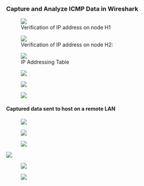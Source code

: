 <h3> Capture and Analyze ICMP Data in Wireshark</h3>

<figure>  
<img src="https://github.com/Nisha318/Nisha318.github.io/blob/main/images/node%20h1.png"> 
  <figcaption> Verification of IP address on node H1
</figcaption>
</figure>



<figure> 
<img src="https://github.com/Nisha318/Nisha318.github.io/blob/main/images/node%20h2.png">
  <figcaption>Verification of IP address on node H2:</figcaption>
</figure>



<figure> 
<img src="https://github.com/Nisha318/Nisha318.github.io/blob/main/images/ip%20address%20table%201.PNG">
  <figcaption>IP Addressing Table</figcaption>
</figure>

<figure> 
<img src="https://github.com/Nisha318/Nisha318.github.io/blob/main/images/h1%20ping.png">
  <figcaption> </figcaption>
</figure>

<figure> 
<img src="https://github.com/Nisha318/Nisha318.github.io/blob/main/images/wireshark%201.png">
  <figcaption></figcaption>
</figure>

<figure> 
<img src="https://github.com/Nisha318/Nisha318.github.io/blob/main/images/ethernet%20frame1.png">
  <figcaption> </figcaption>
</figure>


<h4>Captured data sent to host on a remote LAN </h4>

<figure> 
<img src="https://github.com/Nisha318/Nisha318.github.io/blob/main/images/node%20R1.png ">
  <figcaption>  </figcaption>
</figure>


<figure> 
<img src="https://github.com/Nisha318/Nisha318.github.io/blob/main/images/node%20h4.png ">
  <figcaption> </figcaption>
</figure>

<figure> 
<img src="https://github.com/Nisha318/Nisha318.github.io/blob/main/images/ip%20address%20table%202.PNG ">
  <figcaption> </figcaption>
</figure>

<img src="https://github.com/Nisha318/Nisha318.github.io/blob/main/images/ping%20from%20h1-2.png ">
  <figcaption> </figcaption>
</figure>


<figure> 
<img src="https://github.com/Nisha318/Nisha318.github.io/blob/main/images/wireshark%202.png ">
  <figcaption> </figcaption>
</figure>

<figure> 
<img src="https://github.com/Nisha318/Nisha318.github.io/blob/main/images/ethernet%20frame%202.png ">
  <figcaption> </figcaption>
</figure>
